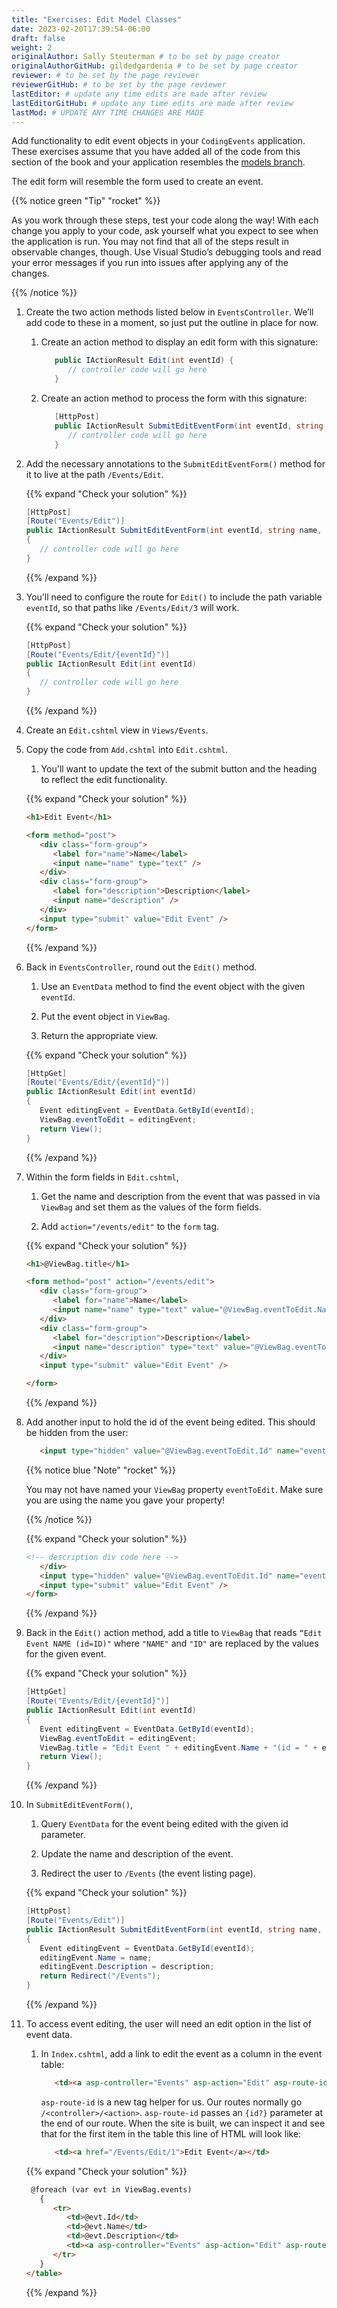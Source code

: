 ```yaml
---
title: "Exercises: Edit Model Classes"
date: 2023-02-20T17:39:54-06:00
draft: false
weight: 2
originalAuthor: Sally Steuterman # to be set by page creator
originalAuthorGitHub: gildedgardenia # to be set by page creator
reviewer: # to be set by the page reviewer
reviewerGitHub: # to be set by the page reviewer
lastEditor: # update any time edits are made after review
lastEditorGitHub: # update any time edits are made after review
lastMod: # UPDATE ANY TIME CHANGES ARE MADE
---
```


Add functionality to edit event objects in your `CodingEvents` application. 
These exercises assume that you have added all of the code from this section of the book and your 
application resembles the [models branch](https://github.com/LaunchCodeEducation/CodingEvents/tree/models).

The edit form will resemble the form used to create an event.

{{% notice green "Tip" "rocket" %}} 

   As you work through these steps, test your code along the way! 
   With each change you apply to your code, ask yourself what you expect to see when the application
   is run. You may not find that all of the steps result in observable changes, though.
   Use Visual Studio’s debugging tools and read your error messages if you run into issues after applying any of
   the changes.

{{% /notice %}}

1. Create the two action methods listed below in `EventsController`. We’ll add code
   to these in a moment, so just put the outline in place for
   now.

   1. Create an action method to display an edit form with this signature:

      ```csharp {linenos = table}
         public IActionResult Edit(int eventId) {
            // controller code will go here
         }
      ```

   1. Create an action method to process the form with this signature:

      ```csharp {linenos = table}
         [HttpPost]
         public IActionResult SubmitEditEventForm(int eventId, string name, string description) {
            // controller code will go here
         }
      ```

1. Add the necessary annotations to the `SubmitEditEventForm()` method for it to live at the path `/Events/Edit`.

   {{% expand "Check your solution" %}}

   ```csharp {linenos=table}
   [HttpPost]
   [Route("Events/Edit")]
   public IActionResult SubmitEditEventForm(int eventId, string name, string description)
   {
      // controller code will go here
   }
   ```

   {{% /expand %}}

1. You’ll need to configure the route for `Edit()` to include the path variable `eventId`, 
   so that paths like `/Events/Edit/3` will work.

   {{% expand "Check your solution" %}}

   ```csharp {linenos=table}
   [HttpPost]
   [Route("Events/Edit/{eventId}")]
   public IActionResult Edit(int eventId)
   {
      // controller code will go here
   }
   ```

   {{% /expand %}}

1. Create an `Edit.cshtml` view in `Views/Events`.

1. Copy the code from `Add.cshtml` into `Edit.cshtml`. 

   1. You'll want to update the text of the submit button and the heading to reflect the edit functionality.

   {{% expand "Check your solution" %}}

   ```html {linenos = table}
   <h1>Edit Event</h1>

   <form method="post">
      <div class="form-group">
         <label for="name">Name</label>
         <input name="name" type="text" />
      </div>
      <div class="form-group">
         <label for="description">Description</label>
         <input name="description" />
      </div>
      <input type="submit" value="Edit Event" />
   </form>
   ```

   {{% /expand %}}

1. Back in `EventsController`, round out the `Edit()` method.

   1. Use an `EventData` method to find the event object with the given `eventId`.
   
   1. Put the event object in `ViewBag`.

   1. Return the appropriate view.

   {{% expand "Check your solution" %}}

   ```csharp {linenos = table}
   [HttpGet]
   [Route("Events/Edit/{eventId}")]
   public IActionResult Edit(int eventId)
   {
      Event editingEvent = EventData.GetById(eventId);
      ViewBag.eventToEdit = editingEvent;
      return View();
   }
   ```

   {{% /expand %}}

1. Within the form fields in `Edit.cshtml`, 

   1. Get the name and description from the event that was passed in via `ViewBag` and
      set them as the values of the form fields.
   
   1. Add `action="/events/edit"` to the `form` tag.

   {{% expand "Check your solution" %}}

   ```html {linenos = table}
   <h1>@ViewBag.title</h1>

   <form method="post" action="/events/edit">
      <div class="form-group">
         <label for="name">Name</label>
         <input name="name" type="text" value="@ViewBag.eventToEdit.Name"/>
      </div>
      <div class="form-group">
         <label for="description">Description</label>
         <input name="description" type="text" value="@ViewBag.eventToEdit.Description" />
      </div>
      <input type="submit" value="Edit Event" />

   </form>
   ```

   {{% /expand %}}

1. Add another input to hold the id of the event being edited. This
   should be hidden from the user:

   ```html
      <input type="hidden" value="@ViewBag.eventToEdit.Id" name="eventId" />
   ```

   {{% notice blue "Note" "rocket" %}}

   You may not have named your `ViewBag` property `eventToEdit`.
   Make sure you are using the name you gave your property!

   {{% /notice %}}

   {{% expand "Check your solution" %}}

   ```html {linenos = table}
   <!-- description div code here -->
      </div>
      <input type="hidden" value="@ViewBag.eventToEdit.Id" name="eventId">
      <input type="submit" value="Edit Event" />
   </form>
   ```

   {{% /expand %}}

1. Back in the `Edit()` action method, add a title to `ViewBag` that reads `“Edit Event
   NAME (id=ID)"` where `"NAME"` and `"ID"` are replaced by the values for the
   given event. 

   {{% expand "Check your solution" %}}

   ```csharp {linenos = table}
   [HttpGet]
   [Route("Events/Edit/{eventId}")]
   public IActionResult Edit(int eventId)
   {
      Event editingEvent = EventData.GetById(eventId);
      ViewBag.eventToEdit = editingEvent;
      ViewBag.title = "Edit Event " + editingEvent.Name + "(id = " + editingEvent.Id + ")";
      return View();
   }
   ```

   {{% /expand %}}

1. In `SubmitEditEventForm()`, 

   1. Query `EventData` for the event being edited with the given id parameter. 
   
   1. Update the name and description of the event.

   1. Redirect the user to `/Events` (the event listing page).

   {{% expand "Check your solution" %}}

   ```csharp {linenos = table}
   [HttpPost]
   [Route("Events/Edit")]
   public IActionResult SubmitEditEventForm(int eventId, string name, string description)
   {
      Event editingEvent = EventData.GetById(eventId);
      editingEvent.Name = name;
      editingEvent.Description = description;
      return Redirect("/Events");
   }
   ```

   {{% /expand %}}

1. To access event editing, the user will need an edit option in the list of event data.

   1. In `Index.cshtml`, add a link to edit the 
      event as a column in the event table:

      ```html
         <td><a asp-controller="Events" asp-action="Edit" asp-route-id="@evt.Id">Edit Event</a></td>
      ```

      `asp-route-id` is a new tag helper for us.
      Our routes normally go `/<controller>/<action>`.
      `asp-route-id` passes an `{id?}` parameter at the end of our route.
      When the site is built, we can inspect it and see that for the first item in the table this line of HTML will look like:

      ```html
         <td><a href="/Events/Edit/1">Edit Event</a></td>
      ```

   {{% expand "Check your solution" %}}

   ```html {linenos = table}
    @foreach (var evt in ViewBag.events)
      {
         <tr>
            <td>@evt.Id</td>
            <td>@evt.Name</td>
            <td>@evt.Description</td>
            <td><a asp-controller="Events" asp-action="Edit" asp-route-id="@evt.Id">Edit Event</a></td>
         </tr>
      }
   </table>
   ```

   {{% /expand %}}
